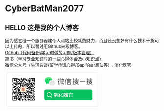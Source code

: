 # CyberBatMan2077
## HELLO 这是我的个人博客
因为感觉租一个服务器建个人网站比较耗费财力，而且还没想好有什么技术干货可以上传的，所以暂时用Github来写博客。  
[Github（代码备份/学习时做的习题/版本管理）](https://github.com/CyberBatMan2077)  
[简书（学习专业知识时的一些心得体会及小知识点）](https://www.jianshu.com/u/228bac736c76)  
微信公众号（生活杂谈/留学申请心得/Gap Year想法等）：消化器官  
  
![QR Code](https://github.com/CyberBatMan2077/markdown-portfolio/blob/master/Images/Snipaste_2020-08-18_23-27-19.png?raw=true)

